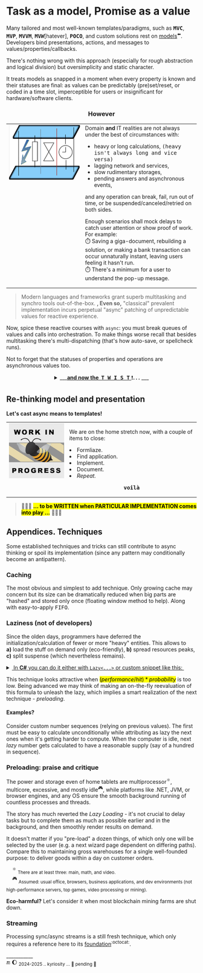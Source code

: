 # Task as a model, Promise as a value

Many tailored and most well-known templates/paradigms, such as <samp><b>MVC</b></samp>, <samp><b>MVP</b></samp>, <samp><b>MVVM</b></samp>, <samp><b>MV<i>W</i></b></samp>[hatever], <samp><b>POCO</b></samp>, and custom solutions rest on [models](https://github.com/Kyriosity/read-write/blob/main/README%2B/software/design/parts/README+/app-model.md)<sup>⬅️</sup>. 
Developers bind presentations, actions, and messages to values/properties/callbacks. 

There's nothing wrong with this approach (especially for rough abstraction and logical division) but oversimplicity and static character. 

It treats models as snapped in a moment when every property is known and their statuses are final: 
as values can be predictably (pre)set/reset, or coded in a time slot, imperceptible for users or insignificant for hardware/software clients. 

<h3 align="center">However</h3>
<table><tr valign="top"><td width="40%"><picture><img src="../../../_rsc/img/illus/TaskAsModel.jpg" alt="&nbsp;Layers delayed communication" /></picture></td><td>
<div>Domain <b>and</b> IT realities are not always under the best of circumstances with:</div>
<ul>
<li>heavy or long calculations, <samp>(heavy isn't always long and vice versa)</samp></li>
<li>lagging network and services,</li>
<li>slow rudimentary storages,</li>
<li>pending answers and asynchronous events,</li>
</ul>
<p>and any operation can break, fail, run out of time, or be suspended/canceled/retried on both sides.</p>
<p>Enough scenarios shall mock delays to catch user attention or show proof of work. For example:
  <br>⏱️ Saving a giga-document, rebuilding a solution, or making a bank transaction can occur unnaturally instant, leaving users feeling it hasn't run.
  <br>⏱️ There's a minimum for a user to understand the pop-up message.
</p>
</td></tr></table>

> Modern languages and frameworks grant superb multitasking and synchro tools out-of-the-box. **, Even so,**  "classical" prevalent implementation incurs perpetual "async" patching of unpredictable values for reactive experience. 

Now, spice these reactive courses with `async`: you must break queues of values and calls into orchestration. To make things worse recall that besides multitasking there's multi-dispatching (that's how auto-save, or spellcheck runs).

Not to forget that the statuses of properties and operations are asynchronous values too.

<details align="center"><summary>___<ins><b>and now the&nbsp;&nbsp;<samp>T&thinsp;W&thinsp;I&thinsp;S&thinsp;T</samp></b>&nbsp;</ins>❗<b>.&thinsp;.&thinsp;.</b> ___</summary>
&nbsp;

<p><b>Imagine that a user (view) input/action can be a <i>promise</i>.</b></p>

<p align="left">A bright example is a chess engine waiting most of its time for a player action. And the chess model (instance of a `game` class) is then ... the <b>VIEW</b>.</p>

<p align="left">We have our picture rotated 180° (or vertically flipped if you prefer). And it's not for fun but for viewing beyond the standard patterns.</p>

\___________</details>

## Re-thinking model and presentation

**Let's cast async means to templates!**

<table><tr valign="top"><td><picture><img src="../../../_rsc/img/_nav/tiles/_WorkInProgress_200px.jpg" alt="&nbsp;WORK in PROGRESS"/></picture></td><td>
<p>We are on the home stretch now, with a couple of items to close:</p>
  <lu>
    <li>Formliaze.</li>
    <li>Find application.</li>
    <li>Implement.</li>
    <li>Document.</li>
    <li><i>Repeat.</i></li>
  </lu>
<p align="center"><b><samp>voilà</samp></b></p>
</td></tr></table>

> 🚧🐝🚧 <mark><b>... to be WRITTEN when PARTICULAR IMPLEMENTATION comes into play ...</b></mark> 🚧🐝🚧

## Appendices. Techniques

Some established techniques and tricks can still contribute to async thinking or spoil its implementation (since any pattern may conditionally become an antipattern).

### Caching

The most obvious and simplest to add technique. Only growing cache may concern but its size can be dramatically reduced when big parts are "hashed" and stored only once (floating window method to help). Along with easy-to-apply <samp>FIFO</samp>.

### Laziness (not of developers)

Since the olden days, programmers have deferred the initialization/calculation of fewer or more "heavy" entities. This allows to **a)**&nbsp;load the stuff on&nbsp;demand only (eco-friendly), **b)**&nbsp;spread resources peaks, **c)**&nbsp;split suspense (which nevertheless remains).

<details><summary><ins>&nbsp;In <b>C#</b> you can do it either with <code>Lazy<...></code> or custom snippet like this:&nbsp;</ins></summary>
&nbsp;
  
  ```csharp
public BigAndHeavy Ram => _ram ?? LoadAndHit();
private BigAndHeavy? _ram;
  ```
\_______________
</details>

This technique looks attractive when <mark>$`(performance/hit)*probability`$</mark> is too low. Being advanced we may think of making an on-the-fly reevaluation of this formula to unleash the lazy, which implies a smart realization of the next technique - _preloading_.

#### Examples?

Consider custom number sequences (relying on previous values). The first must be easy to calculate unconditionally while attributing as lazy the next ones when it's getting harder to compute. When the computer is idle, next _lazy_ number gets calculated to have a reasonable supply (say of a hundred in sequence).

### Preloading: praise and critique

The power and storage even of home tablets are multiprocessor<sup>⚛️</sup>, multicore, excessive, and mostly idle<sup>:video_game:</sup>, while platforms like .NET, JVM, or browser engines, and any OS ensure the smooth background running of countless processes and threads.

The story has much reverted the _Lazy Loading_ - it's not crucial to delay tasks but to complete them as much as possible earlier and in the background, and then smoothly render results on demand.

It doesn't matter if you "pre-load" a dozen things, of which only one will be selected by the user (e.g. a next wizard page dependent on differing paths). Compare this to maintaining gross warehouses for a single well-founded purpose: to deliver goods within a day on customer orders.

&nbsp;&nbsp;&nbsp;&nbsp;<sup>⚛️</sup> <sub> There are at least three: main, math, and video.</sub>\
&nbsp;&nbsp;&nbsp;&nbsp;<sup>:video_game:</sup> <sub>Assumed: usual office, browsers, business applications, and dev environments (not high-performance servers, top games, video processing or mining).</sub>

**Eco-harmful?** Let's consider it when most blockchain mining farms are shut down.

### Streaming

Processing sync/async streams is a still fresh technique, which only requires a reference here to its [foundation](https://github.com/ReactiveX)<sup>:octocat:</sup>.

\___________\
🔚 🌔 <sub>2024-2025 .. kyriosity ... 🚧 pending 🚧</sub>
